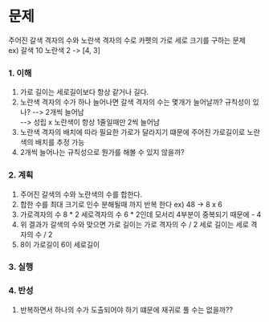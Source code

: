 # 문제
주어진 갈색 격자의 수와 노란색 격자의 수로 카펫의 가로 세로 크기를 구하는 문제  
ex) 갈색 10 노란색 2 -> [4, 3]
### 1. 이해
1. 가로 길이는 세로길이보다 항상 같거나 길다.
2. 노란색 격자의 수가 하나 늘어나면 갈색 격자의 수는 몇개가 늘어날까? 규칙성이 있나?  --> 2개씩 늘어남  
--> 성립 x 노란색이 항상 1줄일때만 2씩 늘어남
3. 노란색 격자의 배치에 따라 필요한 가로가 달라지기 떄문에 주어진 가로길이로 노란색의 배치를 추정 가능
4. 2개씩 늘어나는 규칙성으로 뭔가를 해볼 수 있지 않을까?
### 2. 계획
1. 주어진 갈색의 수와 노란색의 수를 합한다.
2. 합한 수를 최대 크기로 인수 분해될때 까지 반복 한다 ex) 48 -> 8 x 6
3. 가로격자의 수 8 * 2 세로격자의 수 6 * 2인데 모서리 4부분이 중복되기 때문에 - 4
4. 위 결과가 갈색의 수와 맞으면 가로 길이는 가로 격자의 수 / 2 세로 길이는 세로 격자의 수 / 2
5. 8이 가로길이 6이 세로길이
### 3. 실행

### 4. 반성
1. 반복하면서 하나의 수가 도출되어야 하기 떄문에 재귀로 풀 수는 없을까??